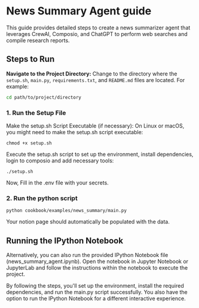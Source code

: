# News Summary Agent guide

This guide provides detailed steps to create a news summarizer agent that leverages CrewAI, Composio, and ChatGPT to perform web searches and compile research reports.


## Steps to Run
**Navigate to the Project Directory:**
Change to the directory where the `setup.sh`, `main.py`, `requirements.txt`, and `README.md` files are located. For example:
```sh
cd path/to/project/directory
```

### 1. Run the Setup File
Make the setup.sh Script Executable (if necessary):
On Linux or macOS, you might need to make the setup.sh script executable:
```shell
chmod +x setup.sh
```
Execute the setup.sh script to set up the environment, install dependencies, login to composio and 
add necessary tools:
```shell
./setup.sh
```
Now, Fill in the .env file with your secrets.
### 2. Run the python script
```shell
python cookbook/examples/news_summary/main.py
```
Your notion page should automatically be populated with the data.

## Running the IPython Notebook
Alternatively, you can also run the provided IPython Notebook file (news_summary_agent.ipynb). Open the notebook in Jupyter Notebook or JupyterLab and follow the instructions within the notebook to execute the project.

By following the steps, you'll set up the environment, install the required dependencies, and run the main.py script successfully. You also have the option to run the IPython Notebook for a different interactive experience.
